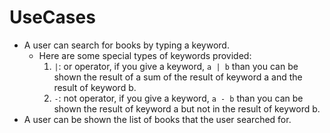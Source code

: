 # UseCases
- A user can search for books by typing a keyword.
  - Here are some special types of keywords provided:
    1. `|`: or operator, if you give a keyword, `a | b` than you can be shown the result of a sum of the result of keyword a and the result of keyword b.
    2. `-`: not operator, if you give a keyword, `a - b` than you can be shown the result of keyword a but not in the result of keyword b.
- A user can be shown the list of books that the user searched for.
